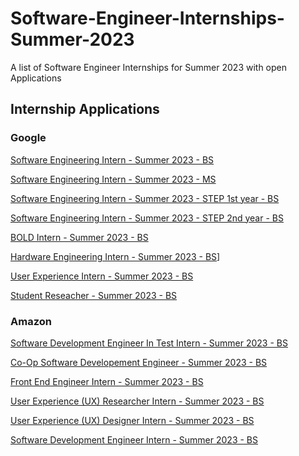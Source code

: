# Software-Engineer-Internships-Summer-2023
A list of Software Engineer Internships for Summer 2023 with open Applications

## Internship Applications

### Google
 [Software Engineering Intern - Summer 2023 - BS](https://careers.google.com/jobs/results/89501439778267846-software-engineering-intern-summer-2023/?page=7)
 
 [Software Engineering Intern - Summer 2023 - MS](https://careers.google.com/jobs/results/112466529246683846-software-engineering-intern-ms-summer-2023/)
 
 [Software Engineering Intern - Summer 2023 - STEP 1st year - BS](https://careers.google.com/jobs/results/123387565928522438-step-intern-first-year-student-summer-2023/)
 
 [Software Engineering Intern - Summer 2023 - STEP 2nd year - BS](https://careers.google.com/jobs/results/105373167419040454-step-intern-second-year-student-summer-2023/?hl=lv)
 
 [BOLD Intern - Summer 2023 - BS](https://careers.google.com/jobs/results/99329665518183110-bold-intern-summer-2023/?company=Google&page=3&utm_campaign=google_jobs_apply&utm_medium=organic&utm_source=google_jobs_apply)
 
 [Hardware Engineering Intern - Summer 2023 - BS](https://careers.google.com/jobs/results/118392690761966278-hardware-engineering-intern-summer-2023/?degree=BACHELORS&degree=MASTERS&distance=50&employment_type=INTERN&location=Los%20Angeles,%20CA,%20USA&location=Mountain%20View,%20CA,%20USA&location=Palo%20Alto,%20CA,%20USA&location=San%20Francisco,%20CA,%20USA)]
 
 [User Experience Intern - Summer 2023 - BS](https://careers.google.com/jobs/results/97922120714986182-user-experience-intern-summer-2023/?degree=BACHELORS&degree=MASTERS&distance=50&employment_type=INTERN&location=Los%20Angeles,%20CA,%20USA&location=Mountain%20View,%20CA,%20USA&location=Palo%20Alto,%20CA,%20USA&location=San%20Francisco,%20CA,%20USA)
 
 [Student Reseacher - Summer 2023 - BS](https://careers.google.com/jobs/results/115667124648583878-student-researcher-bs-2023/?degree=BACHELORS&degree=MASTERS&distance=50&employment_type=INTERN&location=Los%20Angeles,%20CA,%20USA&location=Mountain%20View,%20CA,%20USA&location=Palo%20Alto,%20CA,%20USA&location=San%20Francisco,%20CA,%20USA)
 

### Amazon
[Software Development Engineer In Test Intern - Summer 2023 - BS](https://www.amazon.jobs/en-gb/jobs/2220337/software-development-engineer-in-test-internship-2023-us)

[Co-Op Software Developement Engineer - Summer 2023 - BS](https://www.amazon.jobs/en-gb/jobs/2219897/co-op-software-development-engineer-2023-us)

[Front End Engineer Intern - Summer 2023 - BS](https://www.amazon.jobs/en-gb/jobs/2141835/front-end-engineer-internship-2023-us)

[User Experience (UX) Researcher Intern - Summer 2023 - BS](https://www.amazon.jobs/en-gb/jobs/2141799/user-experience-ux-researcher-intern-2023-us)

[User Experience (UX) Designer Intern - Summer 2023 - BS](https://www.amazon.jobs/en-gb/jobs/2141735/user-experience-ux-designer-internship-2023)

[Software Development Engineer Intern - Summer 2023 - BS](https://www.amazon.jobs/en-gb/jobs/2110678/software-development-engineer-internship-2023-us)
